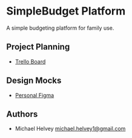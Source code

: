 # SimpleBudget Platform

A simple budgeting platform for family use.

## Project Planning

- [Trello Board](https://trello.com/b/Ixw9MIHh/simplebudget)

## Design Mocks

- [Personal Figma](https://www.figma.com/file/pWr2duGU1xBJDSKWY4jRFp/Feature-Mocks)

## Authors

- Michael Helvey <michael.helvey1@gmail.com>
